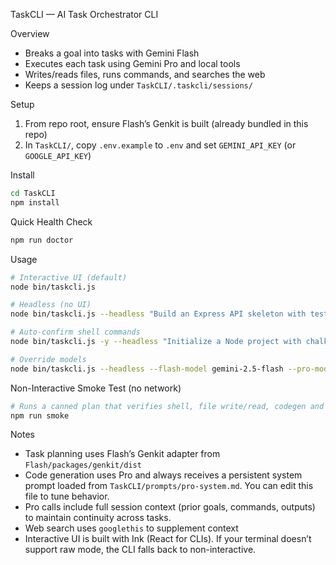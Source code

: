 TaskCLI — AI Task Orchestrator CLI

Overview
- Breaks a goal into tasks with Gemini Flash
- Executes each task using Gemini Pro and local tools
- Writes/reads files, runs commands, and searches the web
- Keeps a session log under `TaskCLI/.taskcli/sessions/`

Setup
1) From repo root, ensure Flash’s Genkit is built (already bundled in this repo)
2) In `TaskCLI/`, copy `.env.example` to `.env` and set `GEMINI_API_KEY` (or `GOOGLE_API_KEY`)

Install
```bash
cd TaskCLI
npm install
```

Quick Health Check
```bash
npm run doctor
```

Usage
```bash
# Interactive UI (default)
node bin/taskcli.js

# Headless (no UI)
node bin/taskcli.js --headless "Build an Express API skeleton with tests"

# Auto-confirm shell commands
node bin/taskcli.js -y --headless "Initialize a Node project with chalk and execa"

# Override models
node bin/taskcli.js --headless --flash-model gemini-2.5-flash --pro-model gemini-2.5-pro "Create a TypeScript CLI"
```

Non-Interactive Smoke Test (no network)
```bash
# Runs a canned plan that verifies shell, file write/read, codegen and execution
npm run smoke
```

Notes
- Task planning uses Flash’s Genkit adapter from `Flash/packages/genkit/dist`
- Code generation uses Pro and always receives a persistent system prompt loaded from `TaskCLI/prompts/pro-system.md`. You can edit this file to tune behavior.
- Pro calls include full session context (prior goals, commands, outputs) to maintain continuity across tasks.
- Web search uses `googlethis` to supplement context
- Interactive UI is built with Ink (React for CLIs). If your terminal doesn’t support raw mode, the CLI falls back to non-interactive.
